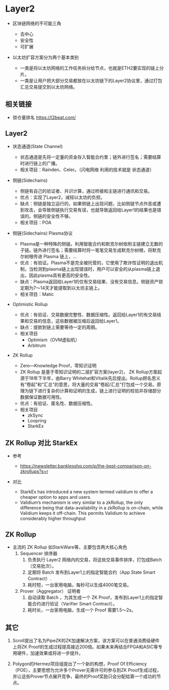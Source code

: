 # Layer2

- 区块链网络的不可能三角
    - 去中心
    - 安全性
    - 可扩展

- 以太坊扩容方案分为两个基本类别
    - 一类是将以太坊网络的工作任务拆分给节点，也就是ETH2要实现的链上分片。
    - 一类是让用户把大部分交易都放在以太坊链下的Layer2协议里，通过打包汇总交易提交到以太坊网络。

## 相关链接
- 锁仓量排名 https://l2beat.com/

## Layer2
- 状态通道(State Channel)
    - 状态通道是先将一定量的资金存入智能合约里；链外进行签名；需要结算时进行链上的广播。
    - 相关项目：Rainden、Celer。（闪电网络 利用的技术就是 状态通道）

- 侧链(Sidechains)
    - 侧链有自己的验证者、共识计算，通过桥接和主链进行通讯和交易。
    - 优点：实现了Layer2，减轻以太坊的负担。
    - 缺点：侧链是独立运行的，如果侧链上出现问题，比如侧链节点作恶或遭到攻击，会导致侧链执行交易有误，也就导致返回给Layer1的结果也是错误的。侧链的安全性不够。
    - 相关项目：POA

- 侧链(Sidechains) Plasma协议
    - Plasma是一种特殊的侧链。利用智能合约和默克尔树依附主链建立无数的子链。链外进行签名；需要结算时将一笔笔交易生成默克尔树根，将默克尔树根传进 Plasma 链上，...
    - 优点：有验证。Plasma不是完全被托管的，它使用了欺诈性证明的退出机制，当检测到plasma链上出现错误时，用户可以安全的从plasma链上退出，因此plasma具有更高的安全性。
    - 缺点：Plasma返回给Layer1的仅有交易结果、没有交易信息。侧链资产锁定期为7～14天才能提取到以太坊主链上。
    - 相关项目：Matic

- Optimistic Rollup
    - 优点：有验证、交易数据完整性、数据压缩性。返回给Layer1的有交易结果和交易的信息，这些数据被压缩后返回给Layer1。
    - 缺点：提款到链上需要等待一定的周期。
    - 相关项目
        - Optimism（OVM虚拟机）
        - Arbitrum

- ZK Rollup
    - Zero—Knowledge Proof，零知识证明
    - ZK Rollup 是基于零知识证明的二层扩容方案(layer2)， ZK Rollup方案起源于18年下半年，由Barry Whitehat和Vitalik先后提出。Rollup顾名思义有“卷起”和“汇总”的意思，将大量的交易“卷起/汇总”打包成一个交易。原理为链下进行复杂的计算和证明的生成，链上进行证明的校验并存储部分数据保证数据可用性。
    - 优点：有验证、匿名性、数据压缩性。
    - 相关项目
        - zkSync
        - Loopring
        - StarkEx

## ZK Rollup 对比 StarkEx
- 参考
    - https://newsletter.banklesshq.com/p/the-best-comparison-on-zkrollups?s=r

- 对比
    - StarkEx has introduced a new system termed validium to offer a cheaper option to apps and users.
    - Validium’s mechanism is very similar to a zkRollup, the only difference being that data-availability in a zkRollup is on-chain, while Validium keeps it off-chain. This permits Validium to achieve considerably higher throughput

## ZK Rollup
- 主流的 ZK Rollup 如StarkWare等，主要包含两大核心角色
    1. Sequencer 排序器
        1. 负责执行 Layer2 网络内的交易，将这些交易事件排序，打包成Batch（交易批次）。
        2. 定期将 Batch 发布到Layer1上的指定智能合约（App State Smart Contract）.
        3. 耗时短，一台家用电脑，每秒可以生成4000笔交易。
    2.  Prover（Aggregator） 证明者
        1. 自动读取 Batch ，为其生成一个 ZK Proof，发布到Layer1上的指定智能合约进行验证（Varifier Smart Contract）。
        2. 耗时长，一台家用电脑，生成一个 Proof 需要1.5～2s。

## 其它
1. Scroll提出了名为PipeZK的ZK加速解决方案，该方案可以在普通消费级硬件上将ZK Proof的生成过程提高接近200倍。如果未来再结合FPGA和ASIC等专用硬件，加速效果或将进一步提升。

2. Polygon的Hermez项目组提出了一个新的构想，Proof Of Efficiency（POE），主要思想为允许多个Prover无需许可的参与到ZK Proof生成过程，并让这些Prover节点展开竞争，最终的Proof奖励只会分配给第一个成功的节点。